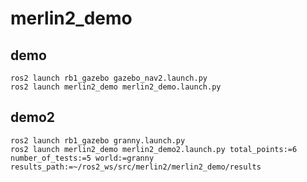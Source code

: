 # merlin2_demo

## demo

```shell
ros2 launch rb1_gazebo gazebo_nav2.launch.py
ros2 launch merlin2_demo merlin2_demo.launch.py
```

## demo2

```shell
ros2 launch rb1_gazebo granny.launch.py
ros2 launch merlin2_demo merlin2_demo2.launch.py total_points:=6 number_of_tests:=5 world:=granny results_path:=~/ros2_ws/src/merlin2/merlin2_demo/results
```
